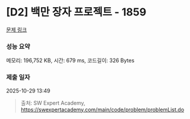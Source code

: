 # [D2] 백만 장자 프로젝트 - 1859 

[문제 링크](https://swexpertacademy.com/main/code/problem/problemDetail.do?contestProbId=AV5LrsUaDxcDFAXc) 

### 성능 요약

메모리: 196,752 KB, 시간: 679 ms, 코드길이: 326 Bytes

### 제출 일자

2025-10-29 13:49



> 출처: SW Expert Academy, https://swexpertacademy.com/main/code/problem/problemList.do